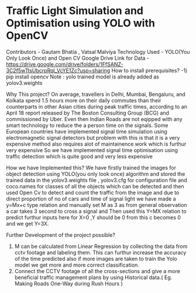 # Traffic Light Simulation and Optimisation using YOLO with OpenCV
Contributors  - Gautam Bhatia , Vatsal Malviya
Technology Used - YOLO(You Only Look Once) and Open CV
Google Drive Link for Data - https://drive.google.com/drive/folders/1FfSANZ-3C2f5wTtsUbcrpRql_VcYE1Zc?usp=sharing
How to install prerequisites?
-1) pip install opencv
Note : yolo trained model is already added as yolov3.weights

Why This project?
On average, travellers in Delhi, Mumbai, Bengaluru, and Kolkata spend 1.5 hours more on their daily commutes
than their counterparts in other Asian cities during peak traffic times, according to an April 18 report 
released by The Boston Consulting Group (BCG) and commissioned by Uber.
Even then Indian Roads are not eqipped with any smart technology to reduce the a person time on the signals.
Some European countries have implemented signal time simulation using electromagnetic signal detectors but 
problem with this is that it is a very expensive method also requires alot of maintainence work which is furthur
very expensive 
So we have implemented signal time optimisation using traffic detection which is quite good and very less expensive

How we have Implemented this?
We have firstly trained the images for object detection using YOLO(you only look once) algorithm and stored the trained data in
the yolov3.weights file , yolov3.cfg for configuration file and coco.names for classes of all the objects which can be detected
and then used Open Cv to detect and count the traffic from the image and due to direct proportion of no of cars and time of signal 
light we have made a y=Mx+c type relation and manually set M as 3 as from general observation a car takes 3 second to cross a signal 
and Then used this Y=MX relation to predict furthur inputs here for X=0 ,Y should be 0 from this c becomes 0 and we get Y=3X.

Further Development of the project possible?
1) M can be calculated from Linear Regression by collecting the data from cctv footage and labeling them. 
This can furthur increase the accuracy of the time predicted also if more images are taken to train the Yolo model we get more and more correct 
classification.
2) Connect the CCTV footage of all the cross-sections and give a more beneficial traffic management plans by using Historical data.( Eg. Making Roads One-Way during Rush Hours )
      
 
  
 

